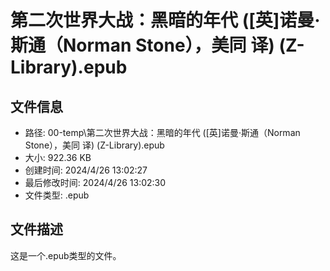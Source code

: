 ﻿# 第二次世界大战：黑暗的年代 ([英]诺曼·斯通（Norman Stone），美同 译) (Z-Library).epub

## 文件信息
- 路径: 00-temp\第二次世界大战：黑暗的年代 ([英]诺曼·斯通（Norman Stone），美同 译) (Z-Library).epub
- 大小: 922.36 KB
- 创建时间: 2024/4/26 13:02:27
- 最后修改时间: 2024/4/26 13:02:30
- 文件类型: .epub

## 文件描述
这是一个.epub类型的文件。

